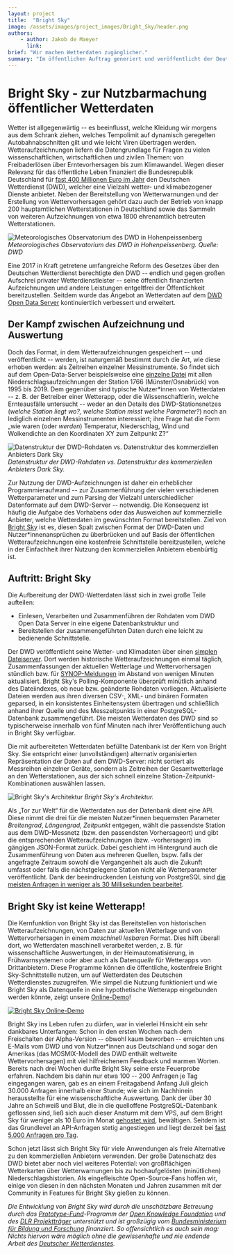 ```yaml
---
layout: project
title:  "Bright Sky"
image: /assets/images/project_images/Bright_Sky/header.png
authors:
    - author: Jakob de Maeyer
      link:
brief: "Wir machen Wetterdaten zugänglicher."
summary: "Im öffentlichen Auftrag generiert und veröffentlicht der Deutsche Wetterdienst Wetteraufzeichnungen und -vorhersagen für Deutschland und Europa. Bright Sky ist eine öffentliche und entgeltfreie API, die versucht diese Daten maximal einfach nutzbar zu machen."
---
```


# Bright Sky - zur Nutzbarmachung öffentlicher Wetterdaten

Wetter ist allgegenwärtig -- es beeinflusst, welche Kleidung wir morgens aus dem Schrank ziehen, welches Tempolimit auf dynamisch geregelten Autobahnabschnitten gilt und wie leicht Viren übertragen werden. Wetteraufzeichnungen liefern die Datengrundlage für Fragen zu vielen wissenschaftlichen, wirtschaftlichen und zivilen Themen: von Freibaderlösen über Erntevorhersagen bis zum Klimawandel. Wegen dieser Relevanz für das öffentliche Leben finanziert die Bundesrepublik Deutschland für [fast 400 Millionen Euro im Jahr](https://www.dwd.de/SharedDocs/downloads/DE/allgemein/zahlen_und_fakten.pdf) den Deutschen Wetterdienst (DWD), welcher eine Vielzahl wetter- und klimabezogener Dienste anbietet. Neben der Bereitstellung von Wetterwarnungen und der Erstellung von Wettervorhersagen gehört dazu auch der Betrieb von knapp 200 hauptamtlichen Wetterstationen in Deutschland sowie das Sammeln von weiteren Aufzeichnungen von etwa 1800 ehrenamtlich betreuten Wetterstationen.

![Meteorologisches Observatorium des DWD in Hohenpeissenberg](/assets/images/project_images/Bright_Sky/dwd_station-opt.jpg)
_Meteorologisches Observatorium des DWD in Hohenpeissenberg. Quelle: DWD_

Eine 2017 in Kraft getretene umfangreiche Reform des Gesetzes über den Deutschen Wetterdienst berechtigte den DWD -- endlich und gegen großen Aufschrei privater Wetterdienstleister -- seine öffentlich finanzierten Aufzeichnungen und andere Leistungen entgeltfrei der Öffentlichkeit bereitzustellen. Seitdem wurde das Angebot an Wetterdaten auf dem [DWD Open Data Server](https://www.dwd.de/DE/leistungen/opendata/opendata.html) kontinuiertlich verbessert und erweitert.

## Der Kampf zwischen Aufzeichnung und Auswertung

Doch das Format, in dem Wetteraufzeichnungen gespeichert -- und veröffentlicht -- werden, ist naturgemäß bestimmt durch die Art, wie diese erhoben werden: als Zeitreihen einzelner Messinstrumente. So findet sich auf dem Open-Data-Server beispielsweise eine [einzelne Datei](https://opendata.dwd.de/climate_environment/CDC/observations_germany/climate/hourly/precipitation/historical/stundenwerte_RR_01766_19950901_20191231_hist.zip) mit allen Niederschlagsaufzeichnungen der Station 1766 (Münster/Osnabrück) von 1995 bis 2019. Dem gegenüber sind typische Nutzer\*innen von Wetterdaten -- z. B. der Betreiber einer Wetterapp, oder die Wissenschaftlerin, welche Ernteausfälle untersucht -- weder an den Details des DWD-Stationsnetzes (_welche Station liegt wo?, welche Station misst welche Parameter?_) noch an lediglich einzelnen Messinstrumenten interessiert; ihre Frage hat die Form „wie waren (oder _werden_) Temperatur, Niederschlag, Wind und Wolkendichte an den Koordinaten XY zum Zeitpunkt Z?“

![Datenstruktur der DWD-Rohdaten vs. Datenstruktur des kommerziellen Anbieters Dark Sky](/assets/images/project_images/Bright_Sky/dwd_vs_darksky.png)
_Datenstruktur der DWD-Rohdaten vs. Datenstruktur des kommerziellen Anbieters Dark Sky._

Zur Nutzung der DWD-Aufzeichnungen ist daher ein erheblicher Programmieraufwand -- zur Zusammenführung der vielen verschiedenen Wetterparameter und zum Parsing der Vielzahl unterschiedlicher Datenformate auf dem DWD-Server -- notwendig. Die Konsequenz ist häufig die Aufgabe des Vorhabens oder das Ausweichen auf kommerzielle Anbieter, welche Wetterdaten im gewünschten Format bereitstellen. Ziel von [Bright Sky](https://brightsky.dev/) ist es, diesen Spalt zwischen Format der DWD-Daten und Nutzer\*innenansprüchen zu überbrücken und auf Basis der öffentlichen Wetteraufzeichnungen eine kostenfreie Schnittstelle bereitzustellen, welche in der Einfachheit ihrer Nutzung den kommerziellen Anbietern ebenbürtig ist.

## Auftritt: Bright Sky

Die Aufbereitung der DWD-Wetterdaten lässt sich in zwei große Teile aufteilen:

* Einlesen, Verarbeiten und Zusammenführen der Rohdaten vom DWD Open Data Server in eine eigene Datenbankstruktur und
* Bereitstellen der zusammengeführten Daten durch eine leicht zu bedienende Schnittstelle.

Der DWD veröffentlicht seine Wetter- und Klimadaten über einen [simplen Dateiserver](https://opendata.dwd.de/). Dort werden historische Wetteraufzeichnungen einmal täglich, Zusammenfassungen der aktuellen Wetterlage und Wettervorhersagen stündlich bzw. für [SYNOP-Meldungen](https://de.wikipedia.org/wiki/SYNOP) im Abstand von wenigen Minuten aktualisiert. Bright Sky's Polling-Komponente überprüft minütlich anhand des Dateiindexes, ob neue bzw. geänderte Rohdaten vorliegen. Aktualisierte Dateien werden aus ihren diversen CSV-, XML- und binären Formaten geparsed, in ein konsistentes Einheitensystem übertragen und schließlich anhand ihrer Quelle und des Messzeitpunkts in einer PostgreSQL-Datenbank zusammengeführt. Die meisten Wetterdaten des DWD sind so typischerweise innerhalb von fünf Minuten nach ihrer Veröffentlichung auch in Bright Sky verfügbar.

Die mit aufbereiteten Wetterdaten befüllte Datenbank ist der Kern von Bright Sky. Sie entspricht einer (unvollständigen) alternativ organisierten Repräsentation der Daten auf dem DWD-Server: nicht sortiert als Messreihen einzelner Geräte, sondern als Zeitreihen der Gesamtwetterlage an den Wetterstationen, aus der sich schnell einzelne Station-Zeitpunkt-Kombinationen auswählen lassen.

![Bright Sky's Architektur](/assets/images/project_images/Bright_Sky/architecture.svg)
_Bright Sky's Architektur._

Als „Tor zur Welt“ für die Wetterdaten aus der Datenbank dient eine API. Diese nimmt die drei für die meisten Nutzer\*innen bequemsten Parameter _Breitengrad_, _Längengrad_, _Zeitpunkt_ entgegen, wählt die passendste Station aus dem DWD-Messnetz (bzw. den passendsten Vorhersageort) und gibt die entsprechenden Wetteraufzeichnungen (bzw. -vorhersagen) im gängigen JSON-Format zurück. Dabei geschieht im Hintergrund auch die Zusammenführung von Daten aus mehreren Quellen, bspw. falls der angefragte Zeitraum sowohl die Vergangenheit als auch die Zukunft umfasst oder falls die nächstgelegene Station nicht alle Wetterparameter veröffentlicht. Dank der beeindruckenden Leistung von PostgreSQL sind [die meisten Anfragen in weniger als 30 Millisekunden bearbeitet](https://grafana.api.brightsky.dev/). 

## Bright Sky ist keine Wetterapp!

Die Kernfunktion von Bright Sky ist das Bereitstellen von historischen Wetteraufzeichnungen, von Daten zur aktuellen Wetterlage und von Wettervorhersagen in einem _maschinell lesbaren_ Format. Dies hilft überall dort, wo Wetterdaten maschinell verarbeitet werden, z. B. für wissenschaftliche Auswertungen, in der Heimautomatisierung, in Frühwarnsystemen oder aber auch als Daten*quelle* für Wetterapps von Drittanbietern. Diese Programme können die öffentliche, kostenfreie Bright Sky-Schnittstelle nutzen, um auf Wetterdaten des Deutschen Wetterdienstes zuzugreifen. Wie simpel die Nutzung funktioniert und wie Bright Sky als Datenquelle in eine hypothetische Wetterapp eingebunden werden könnte, zeigt unsere [Online-Demo](https://brightsky.dev/demo/)!

[![Bright Sky Online-Demo](/assets/images/project_images/Bright_Sky/brightsky-demo.png)](https://brightsky.dev/demo/)

Bright Sky ins Leben rufen zu dürfen, war in vielerlei Hinsicht ein sehr dankbares Unterfangen: Schon in den ersten Wochen nach dem Freischalten der Alpha-Version -- obwohl kaum beworben -- erreichten uns E-Mails vom DWD und von Nutzer\*innen aus Deutschland und sogar den Amerikas (das MOSMIX-Modell des DWD enthält weltweite Wettervorhersagen) mit viel hilfreichenem Feedback und warmen Worten. Bereits nach drei Wochen durfte Bright Sky seine erste Feuerprobe erfahren. Nachdem bis dahin nur etwa 100 -- 200 Anfragen je Tag eingegangen waren, gab es an einem Freitagabend Anfang Juli gleich 30.000 Anfragen innerhalb einer Stunde; wie sich im Nachhinein herausstellte für eine wissenschaftliche Auswertung. Dank der über 30 Jahre an Schweiß und Blut, die in die quelloffene PostgreSQL-Datenbank geflossen sind, ließ sich auch dieser Ansturm mit dem VPS, auf dem Bright Sky für weniger als 10 Euro im Monat [gehostet wird](https://github.com/jdemaeyer/brightsky-infrastructure), bewältigen. Seitdem ist das Grundlevel an API-Anfragen stetig angestiegen und liegt derzeit bei [fast 5.000 Anfragen pro Tag](https://grafana.api.brightsky.dev/).

Schon jetzt lässt sich Bright Sky für viele Anwendungen als freie Alternative zu den kommerziellen Anbietern verwenden. Der große Datenschatz des DWD bietet aber noch viel weiteres Potential: von großflächigen Wetterkarten über Wetterwarnungen bis zu hochaufgelösten (minütlichen) Niederschlagshistorien. Als eingefleischte Open-Source-Fans hoffen wir, einige von diesen in den nächsten Monaten und Jahren zusammen mit der Community in Features für Bright Sky gießen zu können.

_Die Entwicklung von Bright Sky wird durch die unschätzbare Betreuung durch das [Prototype-Fund](https://prototypefund.de/)-Programm der [Open Knowledge Foundation](https://www.okfn.de/) und des [DLR Projektträger](https://www.dlr.de/pt/) unterstützt und ist großzügig vom [Bundesministerium für Bildung und Forschung](https://www.bmbf.de/) finanziert. So offensichtlich es auch sein mag: Nichts hiervon wäre möglich ohne die gewissenhafte und nie endende Arbeit des [Deutscher Wetterdienstes](https://www.dwd.de/)._
